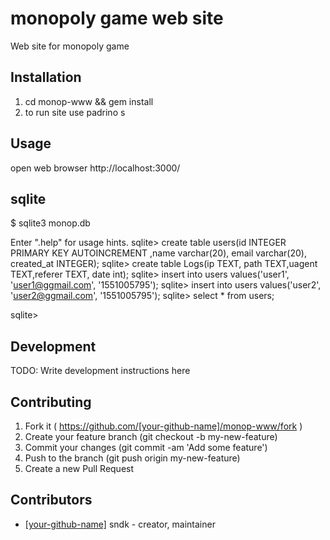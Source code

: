 # monopoly game web site
 
 Web site for monopoly game

## Installation

1. cd monop-www && gem install
2. to run site use 
padrino s


## Usage
open web browser 
http://localhost:3000/

## sqlite
$ sqlite3 monop.db

Enter ".help" for usage hints.
sqlite> create table users(id INTEGER PRIMARY KEY AUTOINCREMENT ,name varchar(20), email varchar(20), created_at INTEGER);
sqlite> create table Logs(ip TEXT, path TEXT,uagent TEXT,referer TEXT, date int);
sqlite> insert into users values('user1', 'user1@ggmail.com', '1551005795');
sqlite> insert into users values('user2', 'user2@ggmail.com', '1551005795');
sqlite> select * from users;

sqlite>

## Development

TODO: Write development instructions here

## Contributing

1. Fork it ( https://github.com/[your-github-name]/monop-www/fork )
2. Create your feature branch (git checkout -b my-new-feature)
3. Commit your changes (git commit -am 'Add some feature')
4. Push to the branch (git push origin my-new-feature)
5. Create a new Pull Request

## Contributors

- [[your-github-name]](https://github.com/[your-github-name]) sndk - creator, maintainer
